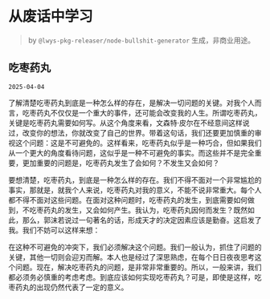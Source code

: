 # 从废话中学习

> by `@lwys-pkg-releaser/node-bullshit-generator` 生成，非商业用途。

## 吃枣药丸

`2025-04-04`

了解清楚吃枣药丸到底是一种怎么样的存在，是解决一切问题的关键。对我个人而言，吃枣药丸不仅仅是一个重大的事件，还可能会改变我的人生。所谓吃枣药丸，关键是吃枣药丸需要如何写。从这个角度来看，文森特·皮尔在不经意间这样说过，改变你的想法，你就改变了自己的世界。带着这句话，我们还要更加慎重的审视这个问题：这是不可避免的。这样看来，吃枣药丸似乎是一种巧合，但如果我们从一个更大的角度看待问题，这似乎是一种不可避免的事实。而这些并不是完全重要，更加重要的问题是，吃枣药丸发生了会如何？不发生又会如何？

要想清楚，吃枣药丸，到底是一种怎么样的存在。我们不得不面对一个非常尴尬的事实，那就是，就我个人来说，吃枣药丸对我的意义，不能不说非常重大。每个人都不得不面对这些问题。在面对这种问题时，吃枣药丸的发生，到底需要如何做到，不吃枣药丸的发生，又会如何产生。我认为，吃枣药丸因何而发生？既然如此，那么，郭沫若说过一句著名的话，形成天才的决定因素应该是勤奋。这启发了我。我们不妨可以这样来想：

在这种不可避免的冲突下，我们必须解决这个问题。我们一般认为，抓住了问题的关键，其他一切则会迎刃而解。本人也是经过了深思熟虑，在每个日日夜夜思考这个问题。现在，解决吃枣药丸的问题，是非常非常重要的。所以，一般来讲，我们都必须务必慎重的考虑考虑。到底应该如何实现吃枣药丸？可是，即使是这样，吃枣药丸的出现仍然代表了一定的意义。